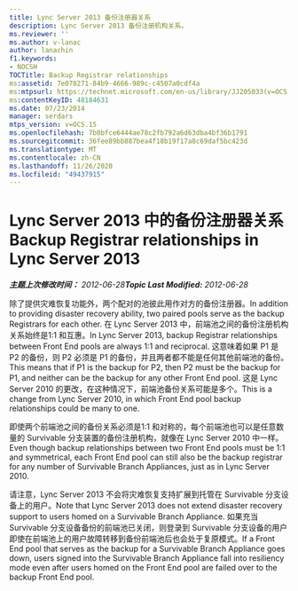 ```yaml
---
title: Lync Server 2013 备份注册器关系
description: Lync Server 2013 备份注册机构关系。
ms.reviewer: ''
ms.author: v-lanac
author: lanachin
f1.keywords:
- NOCSH
TOCTitle: Backup Registrar relationships
ms:assetid: 7e078271-84b9-4666-989c-c4507a0cdf4a
ms:mtpsurl: https://technet.microsoft.com/en-us/library/JJ205033(v=OCS.15)
ms:contentKeyID: 48184631
ms.date: 07/23/2014
manager: serdars
mtps_version: v=OCS.15
ms.openlocfilehash: 7b0bfce6444ae78c2fb792a6d63dba4bf36b1791
ms.sourcegitcommit: 36fee89bb887bea4f18b19f17a8c69daf5bc423d
ms.translationtype: MT
ms.contentlocale: zh-CN
ms.lasthandoff: 11/26/2020
ms.locfileid: "49437915"
---
```

# <a name="backup-registrar-relationships-in-lync-server-2013"></a><span data-ttu-id="dedcf-103">Lync Server 2013 中的备份注册器关系</span><span class="sxs-lookup"><span data-stu-id="dedcf-103">Backup Registrar relationships in Lync Server 2013</span></span>

<div data-xmlns="http://www.w3.org/1999/xhtml">

<div class="topic" data-xmlns="http://www.w3.org/1999/xhtml" data-msxsl="urn:schemas-microsoft-com:xslt" data-cs="https://msdn.microsoft.com/">

<div data-asp="https://msdn2.microsoft.com/asp">



</div>

<div id="mainSection">

<div id="mainBody"><span data-ttu-id="dedcf-104">

<span> </span></span><span class="sxs-lookup"><span data-stu-id="dedcf-104">

<span> </span></span></span>

<span data-ttu-id="dedcf-105">_**主题上次修改时间：** 2012-06-28_</span><span class="sxs-lookup"><span data-stu-id="dedcf-105">_**Topic Last Modified:** 2012-06-28_</span></span>

<span data-ttu-id="dedcf-106">除了提供灾难恢复功能外，两个配对的池彼此用作对方的备份注册器。</span><span class="sxs-lookup"><span data-stu-id="dedcf-106">In addition to providing disaster recovery ability, two paired pools serve as the backup Registrars for each other.</span></span> <span data-ttu-id="dedcf-107">在 Lync Server 2013 中，前端池之间的备份注册机构关系始终是1:1 和互惠。</span><span class="sxs-lookup"><span data-stu-id="dedcf-107">In Lync Server 2013, backup Registrar relationships between Front End pools are always 1:1 and reciprocal.</span></span> <span data-ttu-id="dedcf-108">这意味着如果 P1 是 P2 的备份，则 P2 必须是 P1 的备份，并且两者都不能是任何其他前端池的备份。</span><span class="sxs-lookup"><span data-stu-id="dedcf-108">This means that if P1 is the backup for P2, then P2 must be the backup for P1, and neither can be the backup for any other Front End pool.</span></span> <span data-ttu-id="dedcf-109">这是 Lync Server 2010 的更改，在这种情况下，前端池备份关系可能是多个。</span><span class="sxs-lookup"><span data-stu-id="dedcf-109">This is a change from Lync Server 2010, in which Front End pool backup relationships could be many to one.</span></span>

<span data-ttu-id="dedcf-110">即使两个前端池之间的备份关系必须是1:1 和对称的，每个前端池也可以是任意数量的 Survivable 分支装置的备份注册机构，就像在 Lync Server 2010 中一样。</span><span class="sxs-lookup"><span data-stu-id="dedcf-110">Even though backup relationships between two Front End pools must be 1:1 and symmetrical, each Front End pool can still also be the backup registrar for any number of Survivable Branch Appliances, just as in Lync Server 2010.</span></span>

<span data-ttu-id="dedcf-111">请注意，Lync Server 2013 不会将灾难恢复支持扩展到托管在 Survivable 分支设备上的用户。</span><span class="sxs-lookup"><span data-stu-id="dedcf-111">Note that Lync Server 2013 does not extend disaster recovery support to users homed on a Survivable Branch Appliance.</span></span> <span data-ttu-id="dedcf-112">如果充当 Survivable 分支设备备份的前端池已关闭，则登录到 Survivable 分支设备的用户即使在前端池上的用户故障转移到备份前端池后也会处于复原模式。</span><span class="sxs-lookup"><span data-stu-id="dedcf-112">If a Front End pool that serves as the backup for a Survivable Branch Appliance goes down, users signed into the Survivable Branch Appliance fall into resiliency mode even after users homed on the Front End pool are failed over to the backup Front End pool.</span></span>

<span data-ttu-id="dedcf-113"></div>

<span> </span>

</div>

</div>

</span><span class="sxs-lookup"><span data-stu-id="dedcf-113"></div>

<span> </span>

</div>

</div>

</span></span></div>

